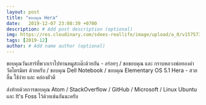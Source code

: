 ```yaml
---
layout: post
title: "ขอบคุณ Hera"
date:   2019-12-07 23:08:39 +0700
description: # Add post description (optional)
img: https://res.cloudinary.com/sdees-reallife/image/upload/a_0/v1575734749/IMG_9873.jpg # Add image post (optional)
tags: [2019-12]
author: # Add name author (optional)
---
```

ขอบคุณวันเสาร์ที่พวกเราไปทานหมูสะเต๊ะด้วยกัน - อร่อยๆ / ขอขอบคุณ และ กราบหลวงพ่อทองคำ วัดไตรมิตร ด้วยครับ / ขอบคุณ Dell Notebook / ขอบคุณ Elementary OS 5.1 Hera - สวย ลื่น ใช้ง่าย และ คล่องตัวดี

<i class="fa fa-child" style="color:plum"></i>

ส่งท้ายด้วยการขอบคุณ Atom / StackOverflow / GitHub / Microsoft / Linux Ubuntu และ It's Foss ไว้ด้วยเช่นกันนะครับ
